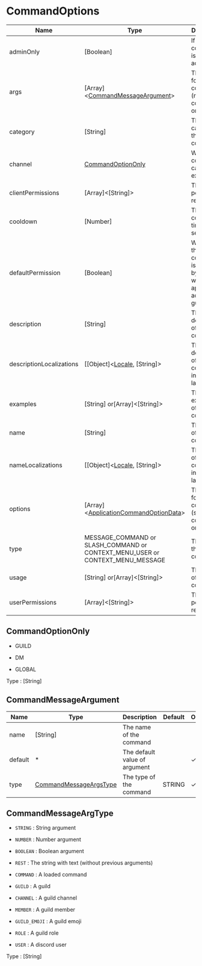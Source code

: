 # CommandOptions

| Name                     | Type                                                                                           | Description                                                                | Default | Optional |
| ------------------------ | ---------------------------------------------------------------------------------------------- | -------------------------------------------------------------------------- | ------- | -------- |
| adminOnly                | [Boolean]                                                                                      | If the command is for bot admins only                                      | 0       | ✓        |
| args                     | [Array]<[CommandMessageArgument](#commandmessageargument)>                                     | The options for command (message-commands only)                            | None    | ✓        |
| category                 | [String]                                                                                       | The category of the command                                                | None    | ✓        |
| channel                  | [CommandOptionOnly](#commandoptiononly)                                                        | Whre the command can be executed                                           | None    | ✓        |
| clientPermissions        | [Array]<[String]>                                                                              | The bot permissions required                                               | []      | ✓        |
| cooldown                 | [Number]                                                                                       | The cooldown time in seconde                                               | 0       | ✓        |
| defaultPermission        | [Boolean]                                                                                      | Whether the command is enabled by default when the app is added to a guild |         |          |
| description              | [String]                                                                                       | The description of the command                                             | None    | ✓        |
| descriptionLocalizations | [[Object]\<[Locale](https://discord.js.org/#/docs/discord.js/stable/typedef/Locale), [String]> | The description of the command in an other languages                       | None    | ✓        |
| examples                 | [String] or[Array]<[String]>                                                                   | The examples of the command                                                | None    | ✓        |
| name                     | [String]                                                                                       | The name of the command                                                    | None    |          |
| nameLocalizations        | [[Object]\<[Locale](https://discord.js.org/#/docs/discord.js/stable/typedef/Locale), [String]> | The name of the command in an other languages                              | None    | ✓        |
| options | [Array]<[ApplicationCommandOptionData](https://discord.js.org/#/docs/main/stable/typedef/ApplicationCommandOptionData)> | The options for command (slash-commands only) | None | ✓ |
| type | MESSAGE_COMMAND or SLASH_COMMAND or CONTEXT_MENU_USER or CONTEXT_MENU_MESSAGE | The type of the command | None | ✓ |
| usage | [String] or[Array]<[String]> | The usage of the command | None | ✓ |
| userPermissions | [Array]<[String]> | The user permissions required | [] | ✓ |

## CommandOptionOnly

- GUILD

- DM

- GLOBAL

Type : [String]

## CommandMessageArgument

| Name    | Type                                             | Description                   | Default | Optional |
| ------- | ------------------------------------------------ | ----------------------------- | ------- | -------- |
| name    | [String]                                         | The name of the command       |         |          |
| default | \*                                               | The default value of argument |         | ✓        |
| type    | [CommandMessageArgsType](#commandmessageargtype) | The type of the command       | STRING  | ✓        |

## CommandMessageArgType

- `STRING` : String argument

- `NUMBER` : Number argument

- `BOOLEAN` : Boolean argument

- `REST` : The string with text (without previous arguments)

- `COMMAND` : A loaded command

- `GUILD` : A guild

- `CHANNEL` : A guild channel

- `MEMBER` : A guild member

- `GUILD_EMOJI` : A guild emoji

- `ROLE` : A guild role

- `USER` : A discord user

Type : [String]
